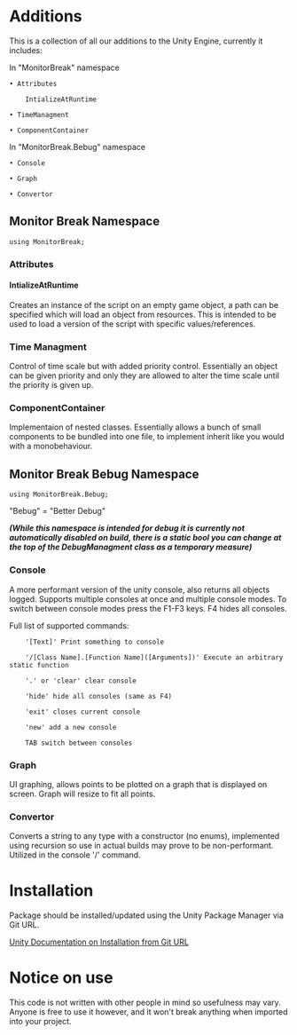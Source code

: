 # Additions

This is a collection of all our additions to the Unity Engine, currently it includes:

In "MonitorBreak" namespace

	• Attributes
  
		IntializeAtRuntime
    
	• TimeManagment
  
	• ComponentContainer
  
In "MonitorBreak.Bebug" namespace

	• Console
  
	• Graph
  
	• Convertor
	
## Monitor Break Namespace
	using MonitorBreak;
### Attributes
#### IntializeAtRuntime
Creates an instance of the script on an empty game object, a path can be specified which will load an object from resources. This is intended to be used to load a version of the script with specific values/references.

### Time Managment
Control of time scale but with added priority control. Essentially an object can be given priority and only they are allowed to alter the time scale until the priority is given up.

### ComponentContainer
Implementaion of nested classes. Essentially allows a bunch of small components to be bundled into one file, to implement inherit like you would with a monobehaviour.

## Monitor Break Bebug Namespace
	using MonitorBreak.Bebug;
"Bebug" = "Better Debug"

***(While this namespace is intended for debug it is currently not automatically disabled on build, there is a static bool you can change at the top of the DebugManagment class as a temporary measure)***

### Console
A more performant version of the unity console, also returns all objects logged. Supports multiple consoles at once and multiple console modes. To switch between console modes press the F1-F3 keys. F4 hides all consoles.

Full list of supported commands:

        '[Text]' Print something to console

        '/[Class Name].[Function Name]([Arguments])' Execute an arbitrary static function
	
        '.' or 'clear' clear console
	
        'hide' hide all consoles (same as F4)
	
        'exit' closes current console
	
        'new' add a new console
	
        TAB switch between consoles
	
### Graph
UI graphing, allows points to be plotted on a graph that is displayed on screen. Graph will resize to fit all points. 

### Convertor
Converts a string to any type with a constructor (no enums), implemented using recursion so use in actual builds may prove to be non-performant. Utilized in the console '/' command.

# Installation

Package should be installed/updated using the Unity Package Manager via Git URL. 

[Unity Documentation on Installation from Git URL](https://docs.unity3d.com/Manual/upm-ui-giturl.html)

# Notice on use

This code is not written with other people in mind so usefulness may vary. Anyone is free to use it however, and it won't break anything when imported into your project. 
